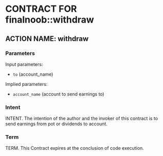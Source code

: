 # CONTRACT FOR finalnoob::withdraw

## ACTION NAME: withdraw

### Parameters

Input parameters:

- `to` (account_name)

Implied parameters:

- `account_name` (account to send earnings to)

### Intent

INTENT. The intention of the author and the invoker of this contract is to send earnings from pot or dividends to account.

### Term

TERM. This Contract expires at the conclusion of code execution.
